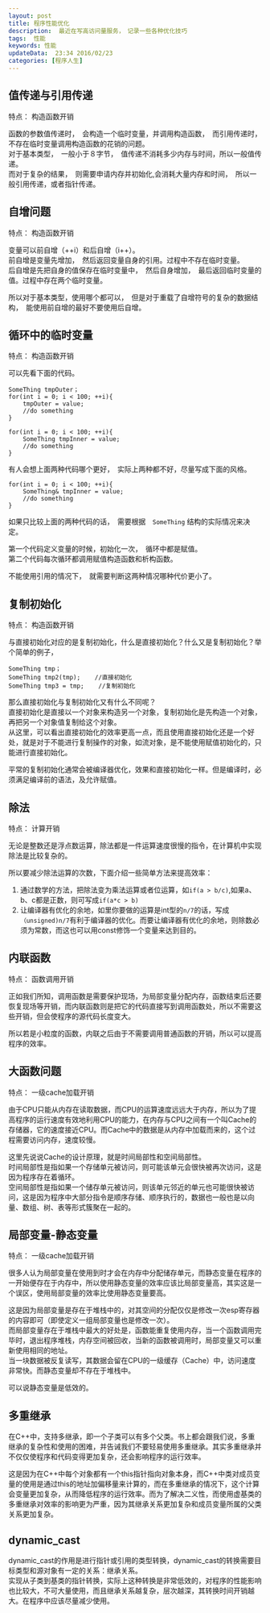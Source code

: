 ```yaml
---  
layout: post  
title: 程序性能优化
description:  最近在写高访问量服务，　记录一些各种优化技巧  
tags:  性能 
keywords: 性能
updateData:  23:34 2016/02/23
categories: [程序人生]
---  
```





## 值传递与引用传递

特点： 构造函数开销

函数的参数值传递时，　会构造一个临时变量，并调用构造函数，　而引用传递时，　不存在临时变量调用构造函数的花销的问题。  
对于基本类型，　一般小于８字节，　值传递不消耗多少内存与时间，所以一般值传递。  
而对于复杂的结果，　则需要申请内存并初始化,会消耗大量内存和时间，　所以一般引用传递，或者指针传递。  


## 自增问题

特点： 构造函数开销

变量可以前自增（++i）和后自增（i++）。  
前自增是变量先增加，　然后返回变量自身的引用。过程中不存在临时变量。  
后自增是先把自身的值保存在临时变量中，　然后自身增加，　最后返回临时变量的值。过程中存在两个临时变量。  

所以对于基本类型，使用哪个都可以，　但是对于重载了自增符号的复杂的数据结构，　能使用前自增的最好不要使用后自增。  


## 循环中的临时变量

特点： 构造函数开销


可以先看下面的代码。  

```
SomeThing tmpOuter；
for(int i = 0; i < 100; ++i){
    tmpOuter = value;
    //do something
}

for(int i = 0; i < 100; ++i){
    SomeThing tmpInner = value;
    //do something
}
```

有人会想上面两种代码哪个更好，　实际上两种都不好，尽量写成下面的风格。  

```
for(int i = 0; i < 100; ++i){
    SomeThing& tmpInner = value;
    //do something
}
```

如果只比较上面的两种代码的话，　需要根据　`SomeThing` 结构的实际情况来决定。  

第一个代码定义变量的时候，初始化一次，　循环中都是赋值。  
第二个代码每次循环都调用赋值构造函数和析构函数。  


不能使用引用的情况下，　就需要判断这两种情况哪种代价更小了。  


## 复制初始化

特点： 构造函数开销

与直接初始化对应的是复制初始化，什么是直接初始化？什么又是复制初始化？举个简单的例子，  

```
SomeThing tmp；
SomeThing tmp2(tmp);    //直接初始化
SomeThing tmp3 = tmp;    //复制初始化
```

那么直接初始化与复制初始化又有什么不同呢？  
直接初始化是直接以一个对象来构造另一个对象，复制初始化是先构造一个对象，再把另一个对象值复制给这个对象。  
从这里，可以看出直接初始化的效率更高一点，而且使用直接初始化还是一个好处，就是对于不能进行复制操作的对象，如流对象，是不能使用赋值初始化的，只能进行直接初始化。  

平常的复制初始化通常会被编译器优化，效果和直接初始化一样。但是编译时，必须满足编译前的语法，及允许赋值。  




## 除法

特点： 计算开销

无论是整数还是浮点数运算，除法都是一件运算速度很慢的指令，在计算机中实现除法是比较复杂的。  

所以要减少除法运算的次数，下面介绍一些简单方法来提高效率：  

1. 通过数学的方法，把除法变为乘法运算或者位运算，如`if(a > b/c)`,如果a、b、c都是正数，则可写成`if(a*c > b)`  
2. 让编译器有优化的余地，如里你要做的运算是int型的`n/7`的话，写成`（unsigned)n/7`有利于编译器的优化。而要让编译器有优化的余地，则除数必须为常数，而这也可以用const修饰一个变量来达到目的。  

## 内联函数

特点： 函数调用开销


正如我们所知，调用函数是需要保护现场，为局部变量分配内存，函数结束后还要恢复现场等开销，而内联函数则是把它的代码直接写到调用函数处，所以不需要这些开销，但会使程序的源代码长度变大。  

所以若是小粒度的函数，内联之后由于不需要调用普通函数的开销，所以可以提高程序的效率。



## 大函数问题

特点： 一级cache加载开销

由于CPU只能从内存在读取数据，而CPU的运算速度远远大于内存，所以为了提高程序的运行速度有效地利用CPU的能力，在内存与CPU之间有一个叫Cache的存储器，它的速度接近CPU。而Cache中的数据是从内存中加载而来的，这个过程需要访问内存，速度较慢。  

这里先说说Cache的设计原理，就是时间局部性和空间局部性。  
时间局部性是指如果一个存储单元被访问，则可能该单元会很快被再次访问，这是因为程序存在着循环。  
空间局部性是指如果一个储存单元被访问，则该单元邻近的单元也可能很快被访问，这是因为程序中大部分指令是顺序存储、顺序执行的，数据也一般也是以向量、数组、树、表等形式簇聚在一起的。  

## 局部变量-静态变量

特点： 一级cache加载开销

很多人认为局部变量在使用到时才会在内存中分配储存单元，而静态变量在程序的一开始便存在于内存中，所以使用静态变量的效率应该比局部变量高，其实这是一个误区，使用局部变量的效率比使用静态变量要高。  

这是因为局部变量是存在于堆栈中的，对其空间的分配仅仅是修改一次esp寄存器的内容即可（即使定义一组局部变量也是修改一次）。  
而局部变量存在于堆栈中最大的好处是，函数能重复使用内存，当一个函数调用完毕时，退出程序堆栈，内存空间被回收，当新的函数被调用时，局部变量又可以重新使用相同的地址。  
当一块数据被反复读写，其数据会留在CPU的一级缓存（Cache）中，访问速度非常快。而静态变量却不存在于堆栈中。  

可以说静态变量是低效的。  


## 多重继承

在C++中，支持多继承，即一个子类可以有多个父类。书上都会跟我们说，多重继承的复杂性和使用的困难，并告诫我们不要轻易使用多重继承。其实多重继承并不仅仅使程序和代码变得更加复杂，还会影响程序的运行效率。  

这是因为在C++中每个对象都有一个this指针指向对象本身，而C++中类对成员变量的使用是通过this的地址加偏移量来计算的，而在多重继承的情况下，这个计算会变量更加复杂，从而降低程序的运行效率。而为了解决二义性，而使用虚基类的多重继承对效率的影响更为严重，因为其继承关系更加复杂和成员变量所属的父类关系更加复杂。  


## dynamic_cast

dynamic_cast的作用是进行指针或引用的类型转换，dynamic_cast的转换需要目标类型和源对象有一定的关系：继承关系。  
 实现从子类到基类的指针转换，实际上这种转换是非常低效的，对程序的性能影响也比较大，不可大量使用，而且继承关系越复杂，层次越深，其转换时间开销越大。在程序中应该尽量减少使用。  




[csdn-9212817]: http://blog.csdn.net/ljianhui/article/details/9212817


